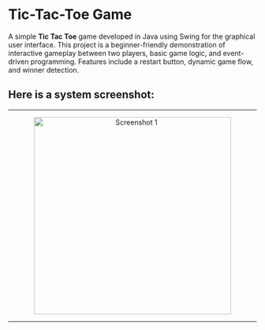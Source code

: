 # Tic-Tac-Toe Game

A simple **Tic Tac Toe** game developed in Java using Swing for the graphical user interface. This project is a beginner-friendly demonstration of interactive gameplay between two players, basic game logic, and event-driven programming. Features include a restart button, dynamic game flow, and winner detection.

## Here is a system screenshot:
---
<p align="center">
  <img src="https://github.com/user-attachments/assets/32dccc87-396c-478d-9634-eae7b704d816" alt="Screenshot 1" width="400">
</p>

---
